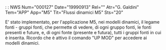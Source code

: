  :  : NWS Num="000127" Date="19990913" Rel="" Atr="G. Galdini" Tem="APP" App="M5" Tit="Flussi dinamici M5" Sts="20"

E' stato implementato, per l'applicazione M5, nei modelli dinamici, il legame fonti - gruppi fonti,
che permette di vedere, di ogni gruppo fonti, le fonti presenti e future, e, di ogni fonte (presente e futura), tutti i gruppi fonti in cui è inserita.
Ricordo che è attivo il comando "UP MOD" per accedere ai modelli dinamici.


